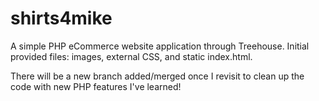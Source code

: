 # shirts4mike
A simple PHP eCommerce website application through Treehouse. Initial provided files: images, external CSS, and static index.html.

There will be a new branch added/merged once I revisit to clean up the code with new PHP features I've learned!

